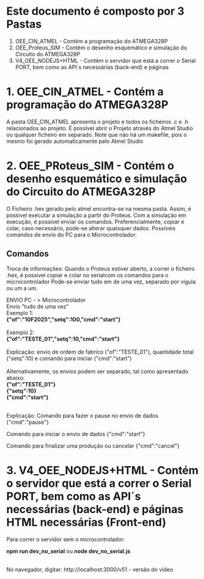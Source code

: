 <h1>Este documento é composto por 3 Pastas</h1>
<ol>
	<li>OEE_CIN_ATMEL - Contém a programação do ATMEGA328P</li>
 	<li>OEE_Proteus_SIM - Contém o desenho esquemático e simulação do Circuito do ATMEGA328P</li>
  	<li>V4_OEE_NODEJS+HTML - Contém o servidor que está a correr o Serial PORT, bem como as API´s necessárias (back-end) e páginas</li>
</ol>


<h1>1. OEE_CIN_ATMEL - Contém a programação do ATMEGA328P</h1>
<p>A pasta OEE_CIN_ATMEL apresenta o projeto e todos os ficheiros .c e .h relacionados ao projeto. É possível abrir o Projeto através do Atmel Studio ou qualquer ficheiro em separado.
Note que não há um makefile, pois o mesmo foi gerado automaticamente pelo Atmel Studio</p>

<h1>2. OEE_PRoteus_SIM - Contém o desenho esquemático e simulação do Circuito do ATMEGA328P</h1>
O Ficheiro .hex gerado pelo atmel encontra-se na mesma pasta. Assim, é possível executar a simulação a partir do Proteus. Com a simulação em execução, 
é possível enviar os comandos. Preferencialmente, copiar e colar, caso necessário, pode-se alterar quaisquer dados.
Possíveis comandos de envio do PC para o Microcontrolador:

<h2>Comandos</h2>
<p>
Troca de informações: Quando o Proteus estiver aberto, a correr o ficheiro .hex, é possível copiar e colar no serialcom os comandos para o microcontrolador
Pode-se enviar tudo em de uma vez, separado por vígula ou um a um.
</p>
<div>ENVIO PC - > Microcontrolador</div>
<div>Envio "tudo de uma vez"</div>
<div>Exemplo 1: </div>
<div><b>{"of":"10F2025","setq":100,"cmd":"start"}</b></div>
<br>
<div>Exemplo 2: </div>
<div><b>{"of":"TESTE_01","setq":10,"cmd":"start"}</b></div>
<br>
Explicação: envio de ordem de fabrico ("of":"TESTE_01"), quantidade total ("setq":10) e comando para iniciar ("cmd":"start")
<br>
<br>

<div>Alternativamente, os envios podem ser separado, tal como apresentado abaixo:</div>
<b>{"of":"TESTE_01"}</b> <br>
<b>{"setq":10}</b>	<br>
<b>{"cmd":"start"}</b> <br>
<br>
<p> Explicação:
Comando para fazer o pause no envio de dados	
{"cmd":"pause"}

Comando para iniciar o envio de dados
{"cmd":"start"}

Comando para finalizar uma produção ou cancelar
{"cmd":"cancel"}
</p>		
	
<h1> 3. V4_OEE_NODEJS+HTML - Contém o servidor que está a correr o Serial PORT, bem como as API´s necessárias (back-end) e páginas HTML necessárias (Front-end) </h1>

<p> Para correr o servidor sem o microcontrolador: </p>
<b>npm run dev_no_serial</b>
ou
<b>node dev_no_serial.js</b> <br>
<br>

No navegador, digitar: http://localhost:3000/v51 - versão do vídeo



